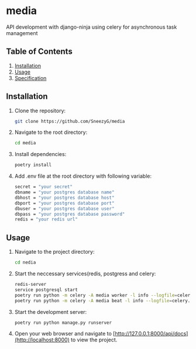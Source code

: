 # media
API development with django-ninja using celery for asynchronous task management


## Table of Contents

1. [Installation](#installation)
2. [Usage](#usage)
3. [Specification](#specification)


## Installation

1. Clone the repository:

    ```bash
    git clone https://github.com/SneezyG/media
    ```

2. Navigate to the root directory:

    ```bash
    cd media
    ```

3. Install dependencies:

    ```bash
    poetry install
    ```
    
4. Add .env file at the root directory with following variable:
     
    ```bash
    secret = "your secret"
    dbname = "your postgres database name"
    dbhost = "your postgres database host"
    dbport = "your postgres database port"
    dbuser = "your postgres database user"
    dbpass = "your postgres database password"
    redis = "your redis url"
    ```


## Usage

1. Navigate to the project directory:

    ```bash
    cd nedia
    ```

2. Start the neccessary services(redis, postgress and celery:

    ```bash
    redis-server
    service postgresql start
    poetry run python -m celery -A media worker -l info --logfile=celery.log --detach
    poetry run python -m celery -A media beat -l info --logfile=celery.beat.log --detach
    ```

3. Start the development server:

    ```bash
    poetry run python manage.py runserver
    ```

4. Open your web browser and navigate to [http://127.0.0.1:8000/api/docs](http://localhost:8000) to view the project.


